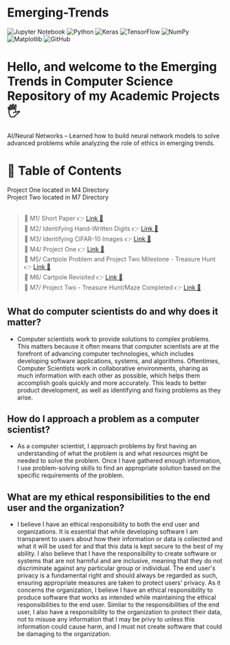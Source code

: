 # Emerging-Trends

![Jupyter Notebook](https://img.shields.io/badge/jupyter-%23FA0F00.svg?style=for-the-badge&logo=jupyter&logoColor=white)
![Python](https://img.shields.io/badge/python-3670A0?style=for-the-badge&logo=python&logoColor=ffdd54)
![Keras](https://img.shields.io/badge/Keras-%23D00000.svg?style=for-the-badge&logo=Keras&logoColor=white)
![TensorFlow](https://img.shields.io/badge/TensorFlow-%23FF6F00.svg?style=for-the-badge&logo=TensorFlow&logoColor=white)
![NumPy](https://img.shields.io/badge/numpy-%23013243.svg?style=for-the-badge&logo=numpy&logoColor=white)
![Matplotlib](https://img.shields.io/badge/Matplotlib-%23ffffff.svg?style=for-the-badge&logo=Matplotlib&logoColor=black)
![GitHub](https://img.shields.io/badge/github-%23121011.svg?style=for-the-badge&logo=github&logoColor=white)

# Hello, and welcome to the Emerging Trends in Computer Science Repository of my Academic Projects🖐️

AI/Neural Networks – Learned how to build neural network models to solve advanced problems while analyzing the role of ethics in emerging trends.

# 📖 Table of Contents


Project One located in M4 Directory<br>
Project Two located in M7 Directory<br><br>

> 📌 M1/ Short Paper 👉 [Link 🔗](https://www.github.com/JustinStarrSNHU/Emerging-Trends/tree/main/M1)<br>
📌 M2/ Identifying Hand-Written Digits 👉 [Link 🔗](https://www.github.com/JustinStarrSNHU/Emerging-Trends/tree/main/M2)<br>
📌 M3/ Identifying CIFAR-10 Images 👉 [Link 🔗](https://www.github.com/JustinStarrSNHU/Emerging-Trends/tree/main/M3)<br>
📌 M4/ Project One 👉 [Link 🔗](https://www.github.com/JustinStarrSNHU/Emerging-Trends/tree/main/M4)<br>
📌 M5/ Cartpole Problem and Project Two Milestone - Treasure Hunt 👉 [Link 🔗](https://www.github.com/JustinStarrSNHU/Emerging-Trends/tree/main/M5)<br>
📌 M6/ Cartpole Revisited 👉 [Link 🔗](https://www.github.com/JustinStarrSNHU/Emerging-Trends/tree/main/M6)<br>
📌 M7/ Project Two - Treasure Hunt/Maze Completed 👉 [Link 🔗](https://www.github.com/JustinStarrSNHU/Emerging-Trends/tree/main/M7)<br>

## What do computer scientists do and why does it matter?

- Computer scientists work to provide solutions to complex problems. This matters because it often means that computer scientists are at the forefront of advancing computer technologies, which includes developing software applications, systems, and algorithms. Oftentimes, Computer Scientists work in collaborative environments, sharing as much information with each other as possible, which helps them accomplish goals quickly and more accurately. This leads to better product development, as well as identifying and fixing problems as they arise. 

## How do I approach a problem as a computer scientist?

- As a computer scientist, I approach problems by first having an understanding of what the problem is and what resources might be needed to solve the problem. Once I have gathered enough information, I use problem-solving skills to find an appropriate solution based on the specific requirements of the problem. 

## What are my ethical responsibilities to the end user and the organization?

- I believe I have an ethical responsibility to both the end user and organizations. It is essential that while developing software I am transparent to users about how their information or data is collected and what it will be used for and that this data is kept secure to the best of my ability. I also believe that I have the responsibility to create software or systems that are not harmful and are inclusive, meaning that they do not discriminate against any particular group or individual. The end user's privacy is a fundamental right and should always be regarded as such, ensuring appropriate measures are taken to protect users' privacy. As it concerns the organization, I believe I have an ethical responsibility to produce software that works as intended while maintaining the ethical responsibilities to the end user. Similar to the responsibilities of the end user, I also have a responsibility to the organization to protect their data, not to misuse any information that I may be privy to unless this information could cause harm, and I must not create software that could be damaging to the organization.
